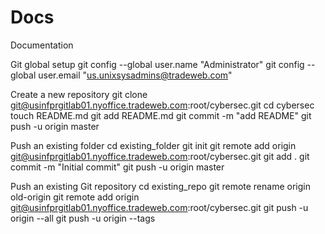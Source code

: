 # Docs
Documentation

Git global setup
git config --global user.name "Administrator"
git config --global user.email "us.unixsysadmins@tradeweb.com"

Create a new repository
git clone git@usinfprgitlab01.nyoffice.tradeweb.com:root/cybersec.git
cd cybersec
touch README.md
git add README.md
git commit -m "add README"
git push -u origin master

Push an existing folder
cd existing_folder
git init
git remote add origin git@usinfprgitlab01.nyoffice.tradeweb.com:root/cybersec.git
git add .
git commit -m "Initial commit"
git push -u origin master

Push an existing Git repository
cd existing_repo
git remote rename origin old-origin
git remote add origin git@usinfprgitlab01.nyoffice.tradeweb.com:root/cybersec.git
git push -u origin --all
git push -u origin --tags



